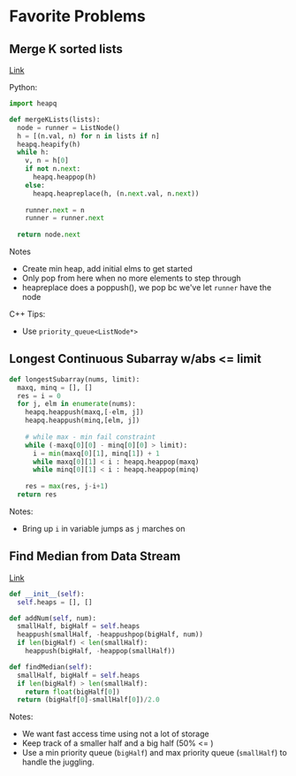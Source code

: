 # Favorite Problems

## Merge K sorted lists
[Link](https://leetcode.com/problems/merge-k-sorted-lists/)


Python:
```python
import heapq

def mergeKLists(lists):
  node = runner = ListNode()
  h = [(n.val, n) for n in lists if n]
  heapq.heapify(h)
  while h:
    v, n = h[0]
    if not n.next:
      heapq.heappop(h)
    else:
      heapq.heapreplace(h, (n.next.val, n.next))
    
    runner.next = n
    runner = runner.next
  
  return node.next
```
Notes
- Create min heap, add initial elms to get started
- Only pop from here when no more elements to step through
- heapreplace does a poppush(), we pop bc we've let `runner` have the node

C++ Tips:
- Use `priority_queue<ListNode*>`


## Longest Continuous Subarray w/abs <= limit
```python
def longestSubarray(nums, limit):
  maxq, minq = [], []
  res = i = 0
  for j, elm in enumerate(nums):
    heapq.heappush(maxq,[-elm, j])
    heapq.heappush(minq,[elm, j])
  
    # while max - min fail constraint
    while (-maxq[0][0] - minq[0][0] > limit):
      i = min(maxq[0][1], minq[1]) + 1
      while maxq[0][1] < i : heapq.heappop(maxq)
      while minq[0][1] < i : heapq.heappop(minq)
    
    res = max(res, j-i+1)
  return res
```
Notes:
- Bring up `i` in variable jumps as `j` marches on

## Find Median from Data Stream
[Link](https://leetcode.com/problems/find-median-from-data-stream/)
```python
def __init__(self):
  self.heaps = [], []

def addNum(self, num):
  smallHalf, bigHalf = self.heaps
  heappush(smallHalf, -heappushpop(bigHalf, num))
  if len(bigHalf) < len(smallHalf):
    heappush(bigHalf, -heappop(smallHalf))

def findMedian(self):
  smallHalf, bigHalf = self.heaps
  if len(bigHalf) > len(smallHalf):
    return float(bigHalf[0])
  return (bigHalf[0]-smallHalf[0])/2.0
```
Notes:
- We want fast access time using not a lot of storage
- Keep track of a smaller half and a big half (50% <= )
- Use a min priority queue (`bigHalf`) and max priority queue (`smallHalf`) to handle the juggling.
